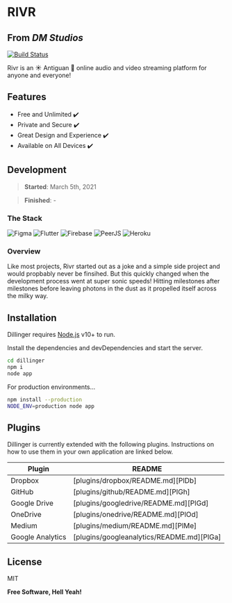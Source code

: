 # RIVR

## From _**DM Studios**_

[![Build Status](https://travis-ci.org/joemccann/dillinger.svg?branch=master)](https://travis-ci.org/joemccann/dillinger)

Rivr is an :sunny: Antiguan :palm_tree: online audio and video streaming platform for anyone and everyone!

## Features

- Free and Unlimited :heavy_check_mark:
- Private and Secure :heavy_check_mark:
- Great Design and Experience :heavy_check_mark:
- Available on All Devices :heavy_check_mark:

## Development

> **Started**: March 5th, 2021

> **Finished**: -

### **The Stack**

![Figma] ![Flutter] ![Firebase] ![PeerJS] ![Heroku]

### **Overview**

Like most projects, Rivr started out as a joke and a simple side project and would propbably never be finsihed. But this quickly changed when the development process went at super sonic speeds! Hitting milestones after milestones before leaving photons in the dust as it propelled itself across the milky way.

## Installation

Dillinger requires [Node.js](https://nodejs.org/) v10+ to run.

Install the dependencies and devDependencies and start the server.

```sh
cd dillinger
npm i
node app
```

For production environments...

```sh
npm install --production
NODE_ENV=production node app
```

## Plugins

Dillinger is currently extended with the following plugins.
Instructions on how to use them in your own application are linked below.

| Plugin | README |
| ------ | ------ |
| Dropbox | [plugins/dropbox/README.md][PlDb] |
| GitHub | [plugins/github/README.md][PlGh] |
| Google Drive | [plugins/googledrive/README.md][PlGd] |
| OneDrive | [plugins/onedrive/README.md][PlOd] |
| Medium | [plugins/medium/README.md][PlMe] |
| Google Analytics | [plugins/googleanalytics/README.md][PlGa] |

## License

MIT

**Free Software, Hell Yeah!**

[//]: # (These are reference links used in the body of this note and get stripped out when the markdown processor does its job. There is no need to format nicely because it shouldn't be seen. Thanks SO - http://stackoverflow.com/questions/4823468/store-comments-in-markdown-syntax)

   [Firebase]: <https://firebase.google.com/images/brand-guidelines/logo-built_white.png>
   [Figma]: <https://images.ctfassets.net/1khq4uysbvty/2MbBsf9yEw40SMw6gK0Mmg/35f39d41f167b6615bd80517b4b67bcd/1_6XgfDCVn81AYX68Xvd2I-g_2x.png?&w=736>
   [PeerJS]: <https://avatars.githubusercontent.com/u/3409784?s=200&v=4>
   [Flutter]: <https://cdn.statically.io/img/strattonapps.com/wp-content/uploads/2020/02/flutter-logo-5086DD11C5-seeklogo.com_.png>
   [Heroku]: <https://brand.heroku.com/static/media/heroku-logotype-vertical.f7e1193f.svg>
